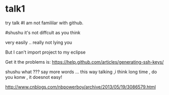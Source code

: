 # talk1

try talk
#I am not famililar with github.

#shushu
it's not diffcult as you think

very easily .. really  not lying you 

But I can't import project to my eclipse

Get it
the problems is:
https://help.github.com/articles/generating-ssh-keys/

shushu
what ??? say more words ...   this way talking  ,i think long time , do you konw , it doesnot easy!

http://www.cnblogs.com/nbpowerboy/archive/2013/05/19/3086579.html
